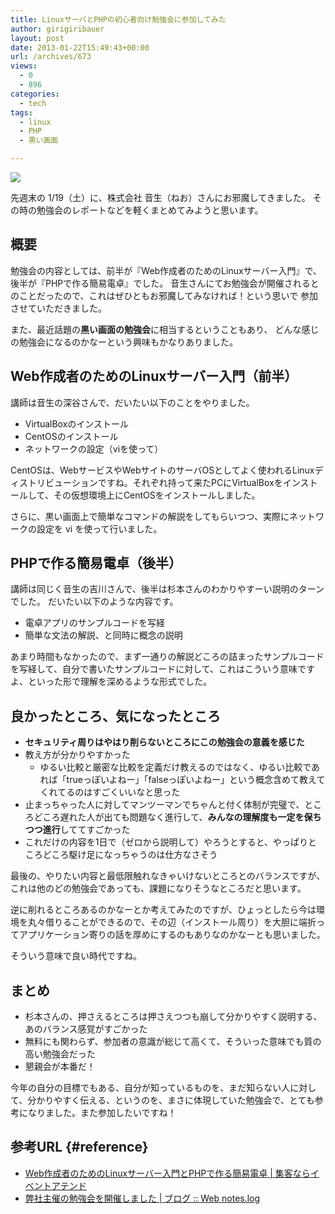```yaml
---
title: LinuxサーバとPHPの初心者向け勉強会に参加してみた
author: girigiribauer
layout: post
date: 2013-01-22T15:49:43+00:00
url: /archives/673
views:
  - 0
  - 896
categories:
  - tech
tags:
  - linux
  - PHP
  - 黒い画面

---
```

![][1]

先週末の 1/19（土）に、株式会社 音生（ねお）さんにお邪魔してきました。 その時の勉強会のレポートなどを軽くまとめてみようと思います。

## 概要

勉強会の内容としては、前半が『Web作成者のためのLinuxサーバー入門』で、 後半が『PHPで作る簡易電卓』でした。 音生さんにてお勉強会が開催されるとのことだったので、これはぜひともお邪魔してみなければ！という思いで 参加させていただきました。

また、最近話題の**黒い画面の勉強会**に相当するということもあり、 どんな感じの勉強会になるのかなーという興味もかなりありました。

## Web作成者のためのLinuxサーバー入門（前半）

講師は音生の深谷さんで、だいたい以下のことをやりました。

  * VirtualBoxのインストール
  * CentOSのインストール
  * ネットワークの設定（viを使って）

CentOSは、WebサービスやWebサイトのサーバOSとしてよく使われるLinuxディストリビューションですね。それぞれ持って来たPCにVirtualBoxをインストールして、その仮想環境上にCentOSをインストールしました。

さらに、黒い画面上で簡単なコマンドの解説をしてもらいつつ、実際にネットワークの設定を vi を使って行いました。

## PHPで作る簡易電卓（後半）

講師は同じく音生の吉川さんで、後半は杉本さんのわかりやすーい説明のターンでした。 だいたい以下のような内容です。

  * 電卓アプリのサンプルコードを写経
  * 簡単な文法の解説、と同時に概念の説明

あまり時間もなかったので、まず一通りの解説どころの詰まったサンプルコードを写経して、自分で書いたサンプルコードに対して、これはこういう意味ですよ、といった形で理解を深めるような形式でした。

## 良かったところ、気になったところ

  * **セキュリティ周りはやはり削らないところにこの勉強会の意義を感じた**
  * 教え方が分かりやすかった 
      * ゆるい比較と厳密な比較を定義だけ教えるのではなく、ゆるい比較であれば「trueっぽいよねー」「falseっぽいよねー」という概念含めて教えてくれてるのはすごくいいなと思った
  * 止まっちゃった人に対してマンツーマンでちゃんと付く体制が完璧で、ところどころ遅れた人が出ても問題なく進行して、**みんなの理解度も一定を保ちつつ進行**しててすごかった
  * これだけの内容を1日で（ゼロから説明して）やろうとすると、やっぱりところどころ駆け足になっちゃうのは仕方なさそう

最後の、やりたい内容と最低限触れなきゃいけないところとのバランスですが、これは他のどの勉強会であっても、課題になりそうなところだと思います。

逆に削れるところあるのかなーとか考えてみたのですが、ひょっとしたら今は環境を丸々借りることができるので、その辺（インストール周り）を大胆に端折ってアプリケーション寄りの話を厚めにするのもありなのかなーとも思いました。

そういう意味で良い時代ですね。

## まとめ

  * 杉本さんの、押さえるところは押さえつつも崩して分かりやすく説明する、あのバランス感覚がすごかった
  * 無料にも関わらず、参加者の意識が総じて高くて、そういった意味でも質の高い勉強会だった
  * 懇親会が本番だ！

今年の自分の目標でもある、自分が知っているものを、まだ知らない人に対して、分かりやすく伝える、というのを、まさに体現していた勉強会で、とても参考になりました。また参加したいですね！

## 参考URL {#reference}

  * [Web作成者のためのLinuxサーバー入門とPHPで作る簡易電卓 | 集客ならイベントアテンド][2]
  * [弊社主催の勉強会を開催しました | ブログ :: Web notes.log][3]

 [1]: /img/2013/01/neostudy011.png
 [2]: http://atnd.org/event/E0011899?vos=cpatnsoccap0111026001
 [3]: http://blog.wnotes.net/blog/article/study-sessions-held


